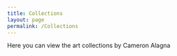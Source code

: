 ```yaml
---
title: Collections
layout: page
permalink: /Collections
---
```

Here you can view the art collections by Cameron Alagna